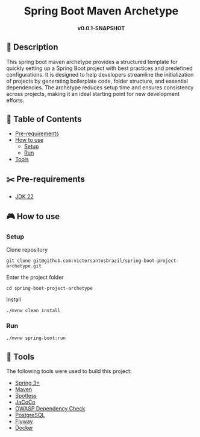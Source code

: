 <h1 align="center">
Spring Boot Maven Archetype
</h1>

<h4 align="center">
v0.0.1-SNAPSHOT
</h4>

## 📰 Description
This spring boot maven archetype provides a structured template for quickly setting up a Spring Boot 
project with best practices and predefined configurations. It is designed to help developers 
streamline the initialization of projects by generating boilerplate code, folder structure, 
and essential dependencies. The archetype reduces setup time and ensures consistency across 
projects, making it an ideal starting point for new development efforts.

##  📔 Table of Contents
<!--ts-->
   * [Pre-requirements](#✂️-pre-requirements)
   * [How to use](#🎮-how-to-use)
      * [Setup](#setup)
      * [Run](#run)
   * [Tools](#🔨-tools)
<!--te-->

## ✂️ Pre-requirements
* [JDK 22](https://www.oracle.com/br/java/technologies/downloads/)

## 🎮 How to use

###  Setup

Clone repository
```
git clone git@github.com:victorsantosbrazil/spring-boot-project-archetype.git
```

Enter the project folder
```
cd spring-boot-project-archetype
```

Install
```
./mvnw clean install
```

### Run
```
./mvnw spring-boot:run
```

## 🔨 Tools

The following tools were used to build this project:

* [Spring 3+](https://spring.io/) 
* [Maven](https://maven.apache.org/) 
* [Spotless](https://github.com/diffplug/spotless/tree/main/plugin-maven) 
* [JaCoCo](https://github.com/jacoco/jacoco)
* [OWASP Dependency Check](https://jeremylong.github.io/DependencyCheck/dependency-check-maven/)
* [PostgreSQL](https://www.postgresql.org/) 
* [Flyway](https://www.red-gate.com/products/flyway/community/) 
* [Docker](https://www.docker.com/)